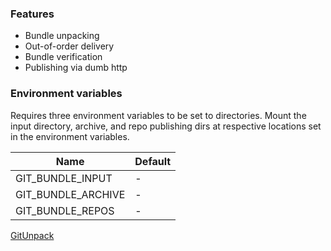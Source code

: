 ### Features

- Bundle unpacking
- Out-of-order delivery
- Bundle verification
- Publishing via dumb http

### Environment variables

Requires three environment variables to be set to directories.
Mount the input directory, archive, and repo publishing dirs at respective locations
set in the environment variables.

| Name               | Default |
|--------------------|---------|
| GIT_BUNDLE_INPUT   | -       |
| GIT_BUNDLE_ARCHIVE | -       |
| GIT_BUNDLE_REPOS   | -       |

[GitUnpack](https://github.com/linus-berg/APC/assets/5120752/6bf1ea31-59c6-414b-ba05-91fc023affab)
